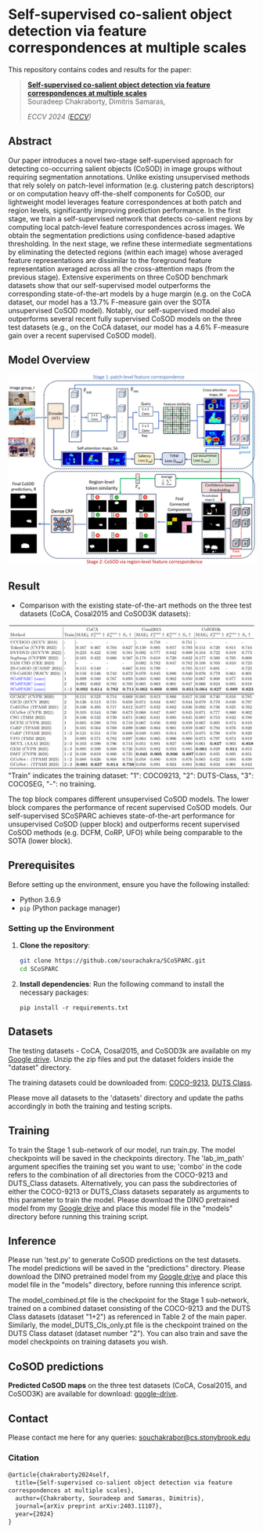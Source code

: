 # Self-supervised co-salient object detection via feature correspondences at multiple scales
This repository contains codes and results for the paper:

> [**Self-supervised co-salient object detection via
feature correspondences at multiple scales**](https://www.ecva.net/papers/eccv_2024/papers_ECCV/papers/01402.pdf)  
> Souradeep Chakraborty, Dimitris Samaras,  
>  
> *ECCV 2024 ([ECCV](https://www.ecva.net/papers/eccv_2024/papers_ECCV/papers/01402.pdf))*

## Abstract

Our paper introduces a novel two-stage self-supervised approach for detecting co-occurring salient objects (CoSOD) in image groups without requiring segmentation annotations. Unlike existing unsupervised methods that rely solely on patch-level information (e.g. clustering patch descriptors) or on computation heavy off-the-shelf components for CoSOD, our lightweight model leverages feature correspondences at both patch and region levels, significantly improving prediction performance. In the first stage, we train a self-supervised network that detects co-salient regions by computing local patch-level feature correspondences across images. We obtain the segmentation predictions using confidence-based adaptive thresholding. In the next stage, we refine these intermediate segmentations by eliminating the detected regions (within each image) whose averaged feature representations are dissimilar to the foreground feature representation averaged across all the cross-attention maps (from the previous stage). Extensive experiments on three CoSOD benchmark datasets show that our self-supervised model outperforms the corresponding state-of-the-art models by a huge margin (e.g. on the CoCA dataset, our model has a 13.7% F-measure gain over the SOTA unsupervised CoSOD model). Notably, our self-supervised model also outperforms several recent fully supervised CoSOD models on the three test datasets (e.g., on the CoCA dataset, our model has a 4.6% F-measure gain over a recent supervised CoSOD model). 

## Model Overview

![arch](images/proposed.png)

## Result

+ Comparison with the existing state-of-the-art methods on the three test datasets (CoCA, Cosal2015 and CoSOD3K datasets):

![results](images/resul_prop.png)
"Train" indicates the training dataset: "1": COCO9213, "2": DUTS-Class, "3": COCOSEG, "-": no training.

The top block compares different unsupervised CoSOD models. The lower block compares the performance of recent supervised CoSOD models. Our self-supervised SCoSPARC achieves state-of-the-art performance for unsupervised CoSOD (upper block) and outperforms recent supervised CoSOD methods (e.g. DCFM, CoRP, UFO) while being comparable to the SOTA (lower block).

## Prerequisites

Before setting up the environment, ensure you have the following installed:

- Python 3.6.9
- `pip` (Python package manager)

### Setting up the Environment

1. **Clone the repository**:
   ```bash
   git clone https://github.com/sourachakra/SCoSPARC.git
   cd SCoSPARC
   
2.  **Install dependencies**:
   Run the following command to install the necessary packages:
    ```
    pip install -r requirements.txt
    ```
    
## Datasets

​The testing datasets - CoCA, Cosal2015, and CoSOD3k are available on my [Google drive](https://drive.google.com/drive/folders/10NfCoB4dIweSGE887cN2vZ4I2CoV7uXQ?usp=sharing). Unzip the zip files and put the dataset folders inside the "dataset" directory.

The training datasets could be downloaded from: [COCO-9213](https://drive.google.com/file/d/1r6tRcSlvH8bXhaZD2VtGmHDxsXFl1v4z/view?usp=drive_link), [DUTS Class](https://drive.google.com/file/d/1SKaxMtIaLJk2CRdSbf-S0m6vMag1grmd/view?usp=drive_link).

Please move all datasets to the 'datasets' directory and update the paths accordingly in both the training and testing scripts.

## Training
  To train the Stage 1 sub-network of our model, run train.py. The model checkpoints will be saved in the checkpoints directory. The 'lab_im_path' argument specifies the training set you want to use; 'combo' in the code refers to the combination of all directories from the COCO-9213 and DUTS_Class datasets. Alternatively, you can pass the subdirectories of either the COCO-9213 or DUTS_Class datasets separately as arguments to this parameter to train the model. Please download the DINO pretrained model from my [Google drive](https://drive.google.com/file/d/1VcBGsYutglgIpgLnjrlUA99r6MA7En5c/view?usp=sharing) and place this model file in the "models" directory before running this training script.

## Inference
  Please run 'test.py' to generate CoSOD predictions on the test datasets. The model predictions will be saved in the "predictions" directory. Please download the DINO pretrained model from my [Google drive](https://drive.google.com/file/d/1VcBGsYutglgIpgLnjrlUA99r6MA7En5c/view?usp=sharing) and place this model file in the "models" directory, before running this inference script.
  
  The model_combined.pt file is the checkpoint for the Stage 1 sub-network, trained on a combined dataset consisting of the COCO-9213 and the DUTS Class datasets (dataset "1+2") as referenced in Table 2 of the main paper. Similarly, the model_DUTS_Cls_only.pt file is the checkpoint trained on the DUTS Class dataset (dataset number "2"). You can also train and save the model checkpoints on training datasets you wish. 

## CoSOD predictions
​**Predicted CoSOD maps** on the three test datasets (CoCA, Cosal2015, and CoSOD3K) are available for download: [google-drive](https://drive.google.com/file/d/1xOItWdxE4dc6611mCFm0EDxO750KyQzx/view?usp=sharing).

## Contact
Please contact me here for any queries: souchakrabor@cs.stonybrook.edu
  
### Citation

```
@article{chakraborty2024self,
  title={Self-supervised co-salient object detection via feature correspondences at multiple scales},
  author={Chakraborty, Souradeep and Samaras, Dimitris},
  journal={arXiv preprint arXiv:2403.11107},
  year={2024}
}


